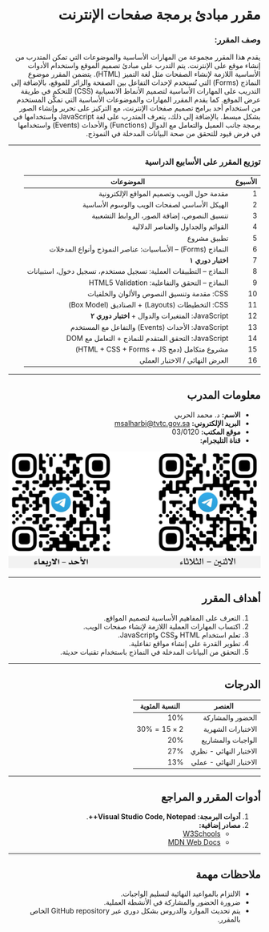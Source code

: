 <div dir="rtl">

# مقرر مبادئ برمجة صفحات الإنترنت
### وصف المقرر:
يقدم هذا المقرر مجموعة من المهارات الأساسية والموضوعات التي تمكن المتدرب من إنشاء موقع على الإنترنت. يتم التدرب على مبادئ تصميم الموقع واستخدام الأدوات الأساسية اللازمة لإنشاء الصفحات مثل لغة التميز (HTML). يتضمن المقرر موضوع النماذج (Forms) التي تُستخدم لإحداث التفاعل بين الصفحة والزائر للموقع، بالإضافة إلى التدريب على المهارات الأساسية لتصميم الأنماط الانسيابية (CSS) للتحكم في طريقة عرض الموقع. كما يقدم المقرر المهارات والموضوعات الأساسية التي تمكّن المستخدم من استخدام أحد برامج تصميم صفحات الإنترنت، مع التركيز على تحرير وإنشاء الصور بشكل مبسط. بالإضافة إلى ذلك، يتعرف المتدرب على لغة JavaScript واستخدامها في برمجة جانب العميل والتعامل مع الدوال (Functions) والأحداث (Events) واستخدامها في فرض قيود للتحقق من صحة البيانات المدخلة في النموذج.

---
### توزيع المقرر على الأسابيع الدراسية

| الأسبوع | الموضوعات |
|---------|------------|
| 1 | مقدمة حول الويب وتصميم المواقع الإلكترونية |
| 2 | الهيكل الأساسي لصفحات الويب والوسوم الأساسية |
| 3 | تنسيق النصوص، إضافة الصور، الروابط التشعبية |
| 4 | القوائم والجداول والعناصر الدلالية |
| 5 | تطبيق مشروع |
| 6 | النماذج (Forms) – الأساسيات: عناصر النموذج وأنواع المدخلات |
| 7 | **اختبار دوري ١** |
| 8 | النماذج – التطبيقات العملية: تسجيل مستخدم، تسجيل دخول، استبيانات |
| 9 | النماذج – التحقق والتفاعلية: HTML5 Validation |
| 10 | CSS: مقدمة وتنسيق النصوص والألوان والخلفيات |
| 11 | CSS: التخطيطات (Layouts) + الصناديق (Box Model) |
| 12 | JavaScript: المتغيرات والدوال + **اختبار دوري ٢** |
| 13 | JavaScript: الأحداث (Events) والتفاعل مع المستخدم |
| 14 | JavaScript: التحقق المتقدم للنماذج + التعامل مع DOM |
| 15 | مشروع متكامل (دمج HTML + CSS + Forms + JS) |
| 16 | العرض النهائي / الاختبار العملي |

---

## **معلومات المدرب**

- **الاسم:** د. محمد الحربي
- **البريد الإلكتروني:** msalharbi@tvtc.gov.sa
- **موقع المكتب:** 03/0120
- **قناة التليجرام:** 
<img src="telegram-qr.png" alt="Telegram QR Code" width="600">

---

## **أهداف المقرر**

1. التعرف على المفاهيم الأساسية لتصميم المواقع.
2. اكتساب المهارات العملية اللازمة لإنشاء صفحات الويب.
3. تعلم استخدام HTML وCSS وJavaScript.
4. تطوير القدرة على إنشاء مواقع تفاعلية.
5. التحقق من البيانات المدخلة في النماذج باستخدام تقنيات حديثة.

---

## **الدرجات**

| **العنصر**              | **النسبة المئوية** |
|-------------------------|-------------------|
| الحضور والمشاركة        | 10%              |
| الاختبارات الشهرية      | $2\times15 = 30$%              |
| الواجبات والمشاريع       | 20%              |
| الاختبار النهائي - نظري | 27%              |
| الاختبار النهائي - عملي | 13%              |

---

## **أدوات المقرر و المراجع**

1. **أدوات البرمجة: Visual Studio Code, Notepad++**.
2. **مصادر إضافية:**
   - [W3Schools](https://www.w3schools.com)
   - [MDN Web Docs](https://developer.mozilla.org/en-US/)

---

## **ملاحظات مهمة**

- الالتزام بالمواعيد النهائية لتسليم الواجبات.
- ضرورة الحضور والمشاركة في الأنشطة العملية.
- يتم تحديث الموارد والدروس بشكل دوري عبر GitHub repository الخاص بالمقرر.


</div>
